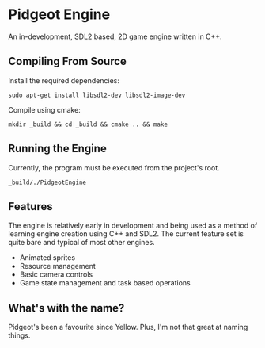 # Pidgeot Engine

An in-development, SDL2 based, 2D game engine written in C++.

## Compiling From Source

Install the required dependencies:

`sudo apt-get install libsdl2-dev libsdl2-image-dev`

Compile using cmake:

`mkdir _build && cd _build && cmake .. && make`

## Running the Engine

Currently, the program must be executed from the project's root.

`_build/./PidgeotEngine`

## Features

The engine is relatively early in development and being used as a method of learning engine creation using C++ and SDL2.  The current feature set is quite bare and typical of most other engines.

- Animated sprites
- Resource management
- Basic camera controls
- Game state management and task based operations

## What's with the name?

Pidgeot's been a favourite since Yellow.  Plus, I'm not that great at naming things.